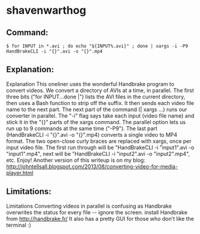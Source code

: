 # shavenwarthog

## Command:
```
$ for INPUT in *.avi ; do echo "${INPUT%.avi}" ; done | xargs -i -P9  HandBrakeCLI -i "{}".avi -o "{}".mp4
```

## Explanation:
Explanation
This oneliner uses the wonderful Handbrake program to convert videos.  We convert a directory of AVIs at a time, in parallel.
The first three bits ("for INPUT...done |") lists the AVI files in the current directory, then uses a Bash function to strip off the suffix.  It then sends each video file name to the next part.
The next part  of the command (| xargs ...) runs our converter in parallel.  The "-i" flag says take each input (video file name) and stick it in the "{}" parts of the xargs command.  The parallel option lets us run up to 9 commands at the same time ("-P9").
The last part (HandBrakeCLI -i "{}".avi -o "{}".mp4)  converts a single video to MP4 format.  The two open-close curly braces are replaced with xargs, once per input video file.  The first run through will be "HandBrakeCLI -i "input1".avi -o "input1".mp4", next will be "HandBrakeCLI -i "input2".avi -o "input2".mp4", etc.
Enjoy!
Another version of this writeup is on my blog: http://johntellsall.blogspot.com/2013/08/converting-video-for-media-player.html

## Limitations:
Limitations
Converting videos in parallel is confusing as Handbrake overwrites the status for every file -- ignore the screen.
install Handbrake from http://handbrake.fr/
It also has a pretty GUI for those who don't like the terminal :)

